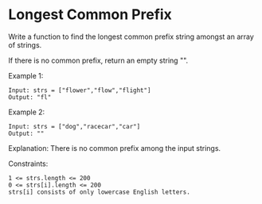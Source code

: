 # Longest Common Prefix

Write a function to find the longest common prefix string amongst an array of strings.

If there is no common prefix, return an empty string "".

Example 1:

```
Input: strs = ["flower","flow","flight"]
Output: "fl"
```

Example 2:

```
Input: strs = ["dog","racecar","car"]
Output: ""
```

Explanation: There is no common prefix among the input strings.
 
Constraints:

```
1 <= strs.length <= 200
0 <= strs[i].length <= 200
strs[i] consists of only lowercase English letters.
```
